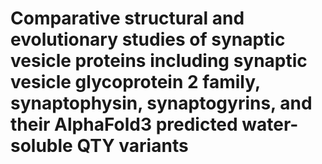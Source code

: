 # Comparative structural and evolutionary studies of synaptic vesicle proteins including synaptic vesicle glycoprotein 2 family, synaptophysin, synaptogyrins, and their AlphaFold3 predicted water-soluble QTY variants
